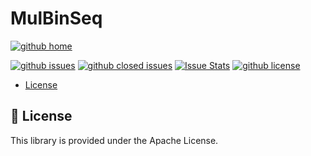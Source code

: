 # MulBinSeq

[![github home](https://img.shields.io/badge/gaetanozappi-MulBinSeq-blue.svg?style=flat)](https://github.com/gaetanozappi/MulBinSeq)

[![github issues](https://img.shields.io/github/issues/gaetanozappi/MulBinSeq.svg?style=flat)](https://github.com/gaetanozappi/MulBinSeq/issues)
[![github closed issues](https://img.shields.io/github/issues-closed/gaetanozappi/MulBinSeq.svg?style=flat&colorB=44cc11)](https://github.com/gaetanozappi/MulBinSeq/issues?q=is%3Aissue+is%3Aclosed)
[![Issue Stats](https://img.shields.io/issuestats/i/github/gaetanozappi/MulBinSeq.svg?style=flat&colorB=44cc11)](http://github.com/gaetanozappi/MulBinSeq/issues)
[![github license](https://img.shields.io/github/license/gaetanozappi/MulBinSeq.svg)]()

-   [License](#-license)

## 📜 License
This library is provided under the Apache License.
